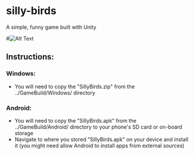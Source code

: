 # silly-birds
A simple, funny game built with Unity

#![Alt Text](https://github.com/yasthil/XamarinFirebaseAuth/blob/develop/XamarinFirebaseAuth/Misc/XamarinFirebaseAuthScreenGrab.gif)

## Instructions:
### Windows:
* You will need to copy the "SillyBirds.zip" from the ../GameBuild/Windows/ directory

### Android:
* You will need to copy the "SillyBirds.apk" from the ../GameBuild/Android/ directory to your phone's SD card or on-board storage
* Navigate to where you stored "SillyBirds.apk" on your device and install it (you might need allow Android to install apps from external sources)
